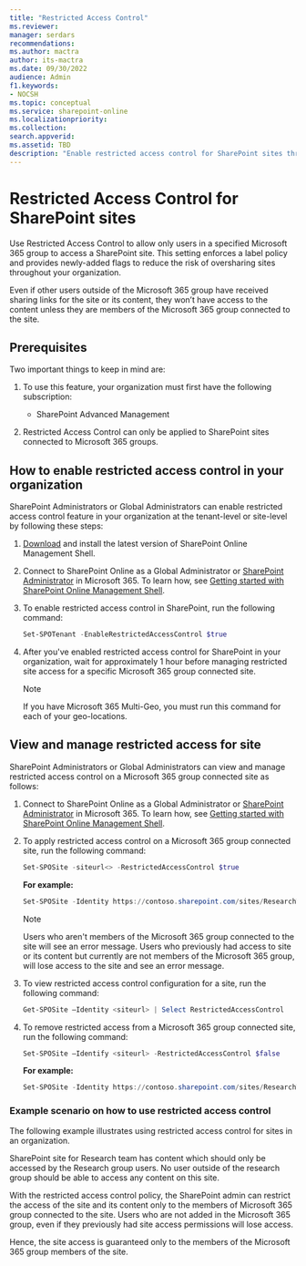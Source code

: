 ```yaml
---
title: "Restricted Access Control"
ms.reviewer: 
manager: serdars
recommendations: 
ms.author: mactra
author: its-mactra
ms.date: 09/30/2022
audience: Admin
f1.keywords:
- NOCSH 
ms.topic: conceptual
ms.service: sharepoint-online
ms.localizationpriority: 
ms.collection:  
search.appverid:
ms.assetid: TBD
description: "Enable restricted access control for SharePoint sites through Microsoft 365 Group Membership"
---
```

# Restricted Access Control for SharePoint sites

Use Restricted Access Control to allow only users in a specified Microsoft 365 group to access a SharePoint site. This setting enforces a label policy and provides newly-added flags to reduce the risk of oversharing sites throughout your organization.

Even if other users outside of the Microsoft 365 group have received sharing links for the site or its content, they won’t have access to the content unless they are members of the Microsoft 365 group connected to the site.

## Prerequisites

Two important things to keep in mind are:

1. To use this feature, your organization must first have the following subscription:

    - SharePoint Advanced Management

2. Restricted Access Control can only be applied to SharePoint sites connected to Microsoft 365 groups.

## How to enable restricted access control in your organization

SharePoint Administrators or Global Administrators can enable restricted access control feature in your organization at the tenant-level or site-level by following these steps:

1. [Download](https://go.microsoft.com/fwlink/p/?LinkId=255251) and install the latest version of SharePoint Online Management Shell.

2. Connect to SharePoint Online as a Global Administrator or [SharePoint Administrator](sharepoint-admin-role.md) in Microsoft 365. To learn how, see [Getting started with SharePoint Online Management Shell](https://learn.microsoft.com/powershell/sharepoint/sharepoint-online/connect-sharepoint-online).

3. To enable restricted access control in SharePoint, run the following command:

    ```PowerShell
    Set-SPOTenant -EnableRestrictedAccessControl $true
    ```

4. After you've enabled restricted access control for SharePoint in your organization, wait for approximately 1 hour before managing restricted site access for a specific Microsoft 365 group connected site.

    > [!NOTE]
    > If you have Microsoft 365 Multi-Geo, you must run this command for each of your geo-locations.

## View and manage restricted access for site

SharePoint Administrators or Global Administrators can view and manage restricted access control on a Microsoft 365 group connected site as follows:

1. Connect to SharePoint Online as a Global Administrator or [SharePoint Administrator](sharepoint-admin-role.md) in Microsoft 365. To learn how, see [Getting started with SharePoint Online Management Shell](https://learn.microsoft.com/powershell/sharepoint/sharepoint-online/connect-sharepoint-online).

2. To apply restricted access control on a Microsoft 365 group connected site, run the following command:

    ```PowerShell
    Set-SPOSite -siteurl<> -RestrictedAccessControl $true
    ```

    **For example:**

    ```powershell
    Set-SPOSite -Identity https://contoso.sharepoint.com/sites/ResearchTeamSite -RestrictedAccessControl $true
    ```

    > [!NOTE]
    > Users who aren't members of the Microsoft 365 group connected to the site will see an error message. Users who previously had access to site or its content but currently are not members of the Microsoft 365 group, will lose access to the site and see an error message.

3. To view restricted access control configuration for a site, run the following command:

    ```Powershell
    Get-SPOSite –Identity <siteurl> | Select RestrictedAccessControl
    ```

4. To remove restricted access from a Microsoft 365 group connected site, run the following command:

    ```Powershell
    Set-SPOSite –Identify <siteurl> -RestrictedAccessControl $false
    ```

    **For example:**

    ```Powershell
    Set-SPOSite -Identity https://contoso.sharepoint.com/sites/ResearchTeamSite-RestrictedAccessControl $false
    ```

### Example scenario on how to use restricted access control

The following example illustrates using restricted access control for sites in an organization.

SharePoint site for Research team has content which should only be accessed by the Research group users. No user outside of the research group should be able to access any content on this site.

With the restricted access control policy, the SharePoint admin can restrict the access of the site and its content only to the members of Microsoft 365 group connected to the site. Users who are not added in the Microsoft 365 group, even if they previously had site access permissions will lose access.

Hence, the site access is guaranteed only to the members of the Microsoft 365 group members of the site.
